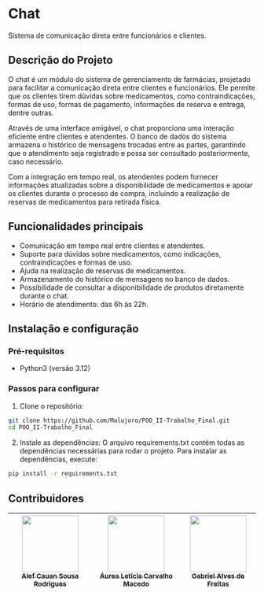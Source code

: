 # Chat
Sistema de comunicação direta entre funcionários e clientes.

## Descrição do Projeto
O chat é um módulo do sistema de gerenciamento de farmácias, projetado para facilitar a comunicação direta entre clientes e funcionários. Ele permite que os clientes tirem dúvidas sobre medicamentos, como contraindicações, formas de uso, formas de pagamento, informações de reserva e entrega, dentre outras. 

Através de uma interface amigável, o chat proporciona uma interação eficiente entre clientes e atendentes. O banco de dados do sistema armazena o histórico de mensagens trocadas entre as partes, garantindo que o atendimento seja registrado e possa ser consultado posteriormente, caso necessário. 

Com a integração em tempo real, os atendentes podem fornecer informações atualizadas sobre a disponibilidade de medicamentos e apoiar os clientes durante o processo de compra, incluindo a realização de reservas de medicamentos para retirada física.

## Funcionalidades principais
- Comunicação em tempo real entre clientes e atendentes.
- Suporte para dúvidas sobre medicamentos, como indicações, contraindicações e formas de uso.
- Ajuda na realização de reservas de medicamentos.
- Armazenamento do histórico de mensagens no banco de dados.
- Possibilidade de consultar a disponibilidade de produtos diretamente durante o chat.
- Horário de atendimento: das 6h às 22h.

## Instalação e configuração
### Pré-requisitos
* Python3 (versão 3.12)

### Passos para configurar
1. Clone o repositório:

```bash
git clone https://github.com/Malujoro/POO_II-Trabalho_Final.git
cd POO_II-Trabalho_Final
```

2. Instale as dependências:
O arquivo requirements.txt contém todas as dependências necessárias para rodar o projeto. Para instalar as dependências, execute:
```bash
pip install -r requirements.txt
```

## Contribuidores
| [<img loading="lazy" src="https://avatars.githubusercontent.com/u/37356058?v=4" width=115><br><sub>Alef Cauan Sousa Rodrigues</sub>](https://github.com/alefCauan) |  [<img loading="lazy" src="https://avatars.githubusercontent.com/u/30351153?v=4" width=115><br><sub>Áurea Letícia Carvalho Macedo</sub>](https://github.com/aureamcd) |  [<img loading="lazy" src="https://avatars.githubusercontent.com/u/30351153?v=4" width=115><br><sub>Gabriel Alves de Freitas</sub>](https://github.com/gabreudev) 
| :---: | :---: | :---: |


